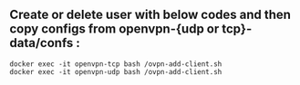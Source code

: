 ## Create or delete user with below codes and then copy configs from openvpn-{udp or tcp}-data/confs :
```
docker exec -it openvpn-tcp bash /ovpn-add-client.sh 
docker exec -it openvpn-udp bash /ovpn-add-client.sh 

```
